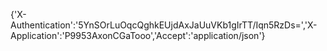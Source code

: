 {'X-Authentication':'5YnSOrLuOqcQghkEUjdAxJaUuVKb1gIrTT/Iqn5RzDs=','X-Application':'P9953AxonCGaTooo','Accept':'application/json'}
